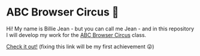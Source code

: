 # ABC Browser Circus 🎪

Hi! My name is Billie Jean - but you can call me Jean - and in this repository I will develop my work for the [ABC Browser Circus](https://abc.leoneckert.com) class. 

[Check it out!](https://billiejean-regius.github.io/abc-student/) (fixing this link will be my first achievement 😜)

